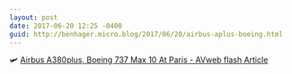 ```yaml
---
layout: post
date: 2017-06-20 12:25 -0400
guid: http://benhager.micro.blog/2017/06/20/airbus-aplus-boeing.html
---
```

🛩 [Airbus A380plus, Boeing 737 Max 10 At Paris - AVweb flash Article](https://www.avweb.com/avwebflash/news/Airbus-A380Plus-Boeing-737-Max-10-At-Paris-229163-1.html)
